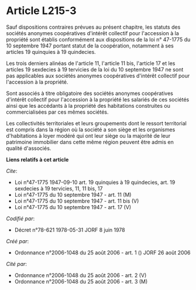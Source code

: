 # Article L215-3

Sauf dispositions contraires prévues au présent chapitre, les statuts des sociétés anonymes coopératives d'intérêt collectif
pour l'accession à la propriété sont établis conformément aux dispositions de la loi n° 47-1775 du 10 septembre 1947 portant
statut de la coopération, notamment à ses articles 19 quinquies à 19 quindecies.

Les trois derniers alinéas de l'article 11, l'article 11 bis, l'article 17 et les articles 19 sexdecies à 19 tervicies de la
loi du 10 septembre 1947 ne sont pas applicables aux sociétés anonymes coopératives d'intérêt collectif pour l'accession à la
propriété.

Sont associés à titre obligatoire des sociétés anonymes coopératives d'intérêt collectif pour l'accession à la propriété les
salariés de ces sociétés ainsi que les accédants à la propriété des habitations construites ou commercialisées par ces mêmes
sociétés.

Les collectivités territoriales et leurs groupements dont le ressort territorial est compris dans la région où la société a
son siège et les organismes d'habitations à loyer modéré qui ont leur siège ou la majorité de leur patrimoine immobilier dans
cette même région peuvent être admis en qualité d'associés.

**Liens relatifs à cet article**

_Cite_:

  - Loi n°47-1775 1947-09-10 art. 19 quinquies à 19 quindecies, art. 19 sexdecies à 19 tervicies, 11, 11 bis, 17
  - Loi n°47-1775 du 10 septembre 1947 - art. 11 (M)
  - Loi n°47-1775 du 10 septembre 1947 - art. 11 bis (V)
  - Loi n°47-1775 du 10 septembre 1947 - art. 17 (V)

_Codifié par_:

  - Décret n°78-621 1978-05-31 JORF 8 juin 1978

_Créé par_:

  - Ordonnance n°2006-1048 du 25 août 2006 - art. 1 () JORF 26 août 2006

_Cité par_:

  - Ordonnance n°2006-1048 du 25 août 2006 - art. 2 (V)
  - Ordonnance n°2006-1048 du 25 août 2006 - art. 3 (M)
